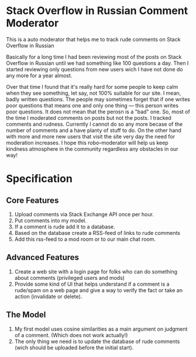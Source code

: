 # Stack Overflow in Russian Comment Moderator

This is a auto moderator that helps me to track rude comments on Stack Overflow in Russian

Basically for a long time I had been reviewing most of the posts on Stack Overflow in Russian until we had something like 100 questions a day. Then I started reviewing only questions from new users wich I have not done do any more for a year almost. 

Over that time I found that it's really hard for some people to keep calm when they see something, let say, not 100% suitable for our site. I mean, badly written questions. The people may sometimes forget that if one writes poor questions that means one and only one thing — this person writes poor questions. It does not mean that the perosn is a "bad" one. So, most of the time I moderated comments on posts but not the posts. I tracked comments and rudness. Currently I cannot do so any more becase of the number of comments and a have planty of stuff to do. On the other hand with more and more new users that visit the site very day the need for moderation increases. I hope this robo–moderator will help us keep kindness atmosphere in the community regardless any obstacles in our way!


# Specification

## Core Features

1. Upload comments via Stack Exchange API once per hour.
2. Put comments into my model.
3. If a comment is rude add it to a database.
4. Based on the database create a RSS-feed of links to rude comments
5. Add this rss-feed to a mod room or to our main chat room.

## Advanced Features

1. Create a web site with a login page for folks who can do something about comments (privileged users and mods)
2. Provide some kind of UI that helps understand if a comment is a rude/spam on a web page and give a way to verify the fact or take an action (invalidate or delete).

## The Model

1. My first model uses cosine similarities as a main argument on judgment of a comment. (Which does not work actually!)
2. The only thing we need is to update the database of rude comments (wich should be uploaded before the initial start).
